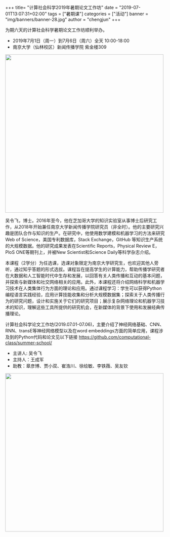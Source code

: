 +++
title= "计算社会科学2019年暑期论文工作坊"
date = "2019-07-01T13:07:31+02:00"
tags = ["暑期课"]
categories = ["活动"]
banner = "img/banners/banner-28.jpg"
author = "chengjun"
+++


为期六天的计算社会科学暑期论文工作坊顺利举办。

- 2019年7月1日（周一）到7月6日（周六）全天 10:00-18:00
- 南京大学（仙林校区）新闻传播学院 紫金楼309

<img src="/img/blog/camp2019.jpg" width = 500px/>

吴令飞，博士。2016年至今，他在芝加哥大学的知识实验室从事博士后研究工作，从2018年开始兼任南京大学新闻传播学院研究员（非全时）。他的主要研究兴趣是团队合作与知识的生产。在研究中，他使用数学建模和机器学习的方法来研究Web of Science，美国专利数据库，Stack Exchange，GitHub 等知识生产系统的大规模数据。他的研究成果发表在Scientific Reports，Physical Review E，PloS ONE等期刊上，并被New Scientist和Science Daily等科学杂志介绍。

本课程（2学分）为任选课，选课对象限定为南京大学研究生，也欢迎其他人旁听，通过知乎答题的形式选拔。课程旨在提高学生的计算能力，帮助传播学研究者在大数据和人工智能时代中生存和发展，以回答有关人类传播和互动的基本问题，并探索与新媒体和社交网络相关的应用。此外，本课程还将介绍网络科学和机器学习技术在人类集体行为方面的理论和应用。通过课程学习：学生可以获得Python编程语言实践经验，应用计算技能收集和分析大规模数据集；探索关于人类传播行为的研究问题，设计和实施关于它们的研究项目；展示复杂网络理论和机器学习技术的知识，理解这些工具所提供的研究机会，在新媒体的背景下使用和发展经典传播理论。

计算社会科学论文工作坊(2019.07.01-07.06)，主要介绍了神经网络基础、CNN、RNN、transE等神经网络模型以及在word embeddings方面的简单应用，课程涉及到的Python代码和论文见以下链接 https://github.com/computational-class/summer-school/

- 主讲人: 吴令飞
- 主持人：王成军
- 助教：章彦博、贾小双、崔浩川、徐绘敏、李铁薇、吴友钦

<img src="/img/blog/summer2019.jpg" width = 500px/>
